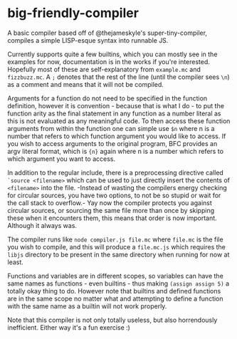 # big-friendly-compiler

A basic compiler based off of @thejameskyle's super-tiny-compiler, compiles a simple LISP-esque syntax into runnable JS.

Currently supports quite a few builtins, which you can mostly see in the examples for now, documentation is in the works if you're interested. Hopefully most of these are self-explanatory from `example.mc` and `fizzbuzz.mc`. A `;` denotes that the rest of the line (until the compiler sees `\n`) as a comment and 
means that it will not be compiled.

Arguments for a function do not need to be specified in the function definition, however it is convention - because that is what I do - to put the function arity as the final statement in any function as a number literal as this is not evaluated as any meaningful code. To then access these function arguments from within the function one can simple use `$n` where n is a number that refers to which function argument you would like to access. If you wish to access arguments to the original program, BFC provides an argv literal format, which is `{n}` again where n is a number which refers to which argument you want to access.

In addition to the regular include, there is a preprocessing directive called `` `source <filename> `` which can be used 
to just directly insert the contents of `<filename>` into the file. -Instead of wasting the compilers energy checking for circular sources, you have two options, to not be so stupid or wait for the call stack to overflow.- Yay now the compiler protects you against circular sources, or sourcing the same file more than once by skipping these when it encounters them, this means that order is now important. Although it always was.

The compiler runs like `node compiler.js file.mc` where `file.mc` is the file you wish to compile, and this will produce a
`file.mc.js` which requires the `libjs` directory to be present in the same directory when running for now at least.

Functions and variables are in different scopes, so variables can have the same names as functions - even builtins -
thus making `(assign assign 5)` a totally okay thing to do. However note that builtins and defined functions are in the same scope no matter what and attempting to define a function with the same name as a builtin will not work properly.

Note that this compiler is not only totally useless, but also horrendously inefficient. Either way it's a fun exercise :)
